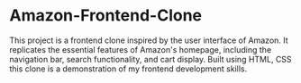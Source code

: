# Amazon-Frontend-Clone
This project is a frontend clone inspired by the user interface of Amazon. It replicates the essential features of Amazon's homepage, including the navigation bar, search functionality, and cart display. Built using HTML, CSS this clone is a demonstration of my frontend development skills. 
<br>
